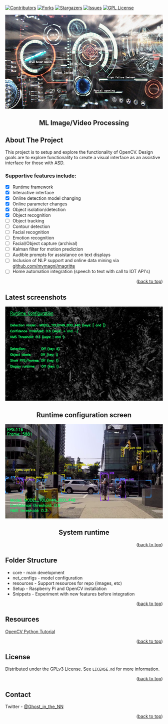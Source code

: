 <div id="top"></div>

<!-- PROJECT SHIELDS -->
<!--
*** I'm using markdown "reference style" links for readability.
*** Reference links are enclosed in brackets [ ] instead of parentheses ( ).
*** See the bottom of this document for the declaration of the reference variables
*** for contributors-url, forks-url, etc. This is an optional, concise syntax you may use.
*** https://www.markdownguide.org/basic-syntax/#reference-style-links
-->
[![Contributors][contributors-shield]][contributors-url]
[![Forks][forks-shield]][forks-url]
[![Stargazers][stars-shield]][stars-url]
[![Issues][issues-shield]][issues-url]
[![GPL License][license-shield]][license-url]


<!-- PROJECT LOGO -->
<div align="center">
  <a href="https://github.com/mvmagni/magritte">
    <img src="resources/HUD.jpg" alt="Logo" width="600" height="300"/>
  </a>
    <p>
    <h2 align="center">ML Image/Video Processing</h2>
    </p>

  
</div>


<!-- ABOUT THE PROJECT -->
## About The Project
<p>
This project is to setup and explore the functionality of OpenCV. Design goals are to explore functionality to create a visual interface as an assistive interface for those with ASD.  

### Supportive features include:
- [x] Runtime framework
- [x] Interactive interface
- [x] Online detection model changing
- [x] Online parameter changes
- [x] Object isolation/detection
- [x] Object recognition
- [ ] Object tracking
- [ ] Contour detection
- [ ] Facial recognition
- [ ] Emotion recognition
- [ ] Facial/Object capture (archival)
- [ ] Kalman filter for motion prediction
- [ ] Audible prompts for assistance on text displays
- [ ] Inclusion of NLP support and online data mining via <a href="github.com/mvmagni/magritte"> github.com/mvmagni/magritte </a>
- [ ] Home automation integration (speech to text with call to IOT API's)
</p>  
  
<p align="right">(<a href="#top">back to top</a>)</p>
</details>

## Latest screenshots
<div align="center">
  <a href="https://github.com/mvmagni/magritte">
    <img src="resources/config_latest.jpg" alt="Logo" width="600" height="300"/>
  </a>
    <p>
    <h2 align="center">Runtime configuration screen</h2>
    </p>
</div>

<div align="center">
  <a href="https://github.com/mvmagni/magritte">
    <img src="resources/runtime_latest.jpg" alt="Logo" width="600" height="300"/>
  </a>
    <p>
    <h2 align="center">System runtime</h2>
    </p>
</div>
  
<p align="right">(<a href="#top">back to top</a>)</p>


## Folder Structure
  * core - main development
  * net_configs - model configuration
  * resources - Support resources for repo (images, etc)
  * Setup - Raspberry Pi and OpenCV installation
  * Snippets - Experiment with new features before integration
  
<p align="right">(<a href="#top">back to top</a>)</p>

## Resources
<a href="https://docs.opencv.org/4.x/d6/d00/tutorial_py_root.html"> OpenCV Python Tutorial</a>

<p align="right">(<a href="#top">back to top</a>)</p>

<!-- LICENSE -->
## License

Distributed under the GPLv3 License. See `LICENSE.md` for more information.

<p align="right">(<a href="#top">back to top</a>)</p>

<!-- CONTACT -->

## Contact

Twitter - [@Ghost_in_the_NN](https://twitter.com/Ghost_in_the_NN)

<p align="right">(<a href="#top">back to top</a>)</p>


<!-- MARKDOWN LINKS & IMAGES -->
<!-- https://www.markdownguide.org/basic-syntax/#reference-style-links -->
[contributors-shield]: https://img.shields.io/github/contributors/mvmagni/magritte.svg?style=for-the-badge
[contributors-url]: https://github.com/mvmagni/magritte/graphs/contributors
[forks-shield]: https://img.shields.io/github/forks/mvmagni/magritte.svg?style=for-the-badge
[forks-url]: https://github.com/mvmagni/magritte/network/members
[stars-shield]: https://img.shields.io/github/stars/mvmagni/magritte.svg?style=for-the-badge
[stars-url]: https://github.com/mvmagni/magritte/stargazers
[issues-shield]: https://img.shields.io/github/issues/mvmagni/magritte.svg?style=for-the-badge
[issues-url]: https://github.com/mvmagni/magritte/issues
[license-shield]: https://img.shields.io/github/license/mvmagni/magritte.svg?style=for-the-badge
[license-url]: https://github.com/mvmagni/magritte/blob/master/LICENSE.txt
[linkedin-shield]: https://img.shields.io/badge/-LinkedIn-black.svg?style=for-the-badge&logo=linkedin&colorB=555
[linkedin-url]: https://linkedin.com/in/othneildrew

